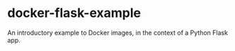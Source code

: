 # docker-flask-example
An introductory example to Docker images, in the context of a Python Flask app.
